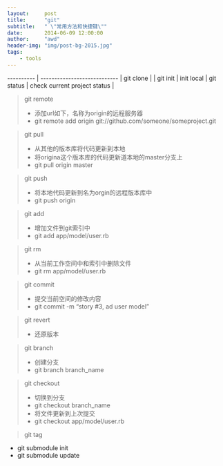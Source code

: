 ```yaml
---
layout:     post
title:      "git"
subtitle:   " \"常用方法和快捷键\""
date:       2014-06-09 12:00:00
author:     "awd"
header-img: "img/post-bg-2015.jpg"
tags:
    - tools
---
```


---------- | ---------------------------- |
git clone  |                              |
git init   | init local                   |
git status | check current project status |

> git remote
>
> - 添加url如下，名称为origin的远程服务器
> - git remote add origin git://github.com/someone/someproject.git 

> git pull 
>
> - 从其他的版本库将代码更新到本地
> - 将origina这个版本库的代码更新道本地的master分支上
> - git pull origin master

> git push
>
> - 将本地代码更新到名为orgin的远程版本库中
> - git push origin

> git add
>
> - 增加文件到git索引中
> - git add app/model/user.rb

> git rm
>
> - 从当前工作空间中和索引中删除文件
> - git rm app/model/user.rb

> git commit
>
> - 提交当前空间的修改内容
> - git commit -m “story #3, ad user model”

> git revert	
>
> - 还原版本

> git branch
>
> - 创建分支
> - git branch branch_name

> git checkout
>
> - 切换到分支
> - git checkout branch_name
> - 将文件更新到上次提交
> - git checkout app/model/user.rb

> git tag


- git submodule init
- git submodule update
